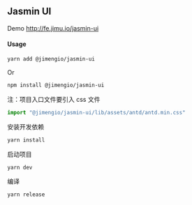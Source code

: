 ## Jasmin UI

Demo http://fe.jimu.io/jasmin-ui

#### Usage

```bash
yarn add @jimengio/jasmin-ui
```

Or

```bash
npm install @jimengio/jasmin-ui
```

注：项目入口文件要引入 css 文件

```ts
import "@jimengio/jasmin-ui/lib/assets/antd/antd.min.css"
```

安装开发依赖

```ts
yarn install
```

启动项目

```bash
yarn dev
```

编译

```bash
yarn release
```
